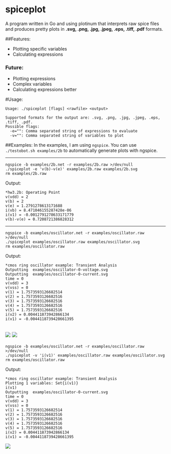 spiceplot
=========

A program written in Go and using plotinum that interprets raw spice files and produces pretty plots in __.svg, .png, .jpg, .jpeg, .eps, .tiff, .pdf__ formats.

##Features:
- Plotting specific variables
- Calculating expressions

### Future:
- Plotting expressions
- Complex variables
- Calculating expressions better

#Usage:

```
Usage: ./spiceplot [flags] <rawfile> <output>

Supported formats for the output are: .svg, .png, .jpg, .jpeg, .eps, .tiff, .pdf.
Possible flags:
  -e="": Comma separated string of expressions to evaluate
  -v="": Comma separated string of variables to plot
```

##Examples:
In the examples, I am using `ngspice`. You can use `./testobot.sh examples/2b` to automatically generate plots with ngspice.

---

```
ngspice -b examples/2b.net -r examples/2b.raw >/dev/null
./spiceplot -e 'v(b)-v(e)' examples/2b.raw examples/2b.svg
rm examples/2b.raw
```

Output:
```
*hw3.2b: Operating Point
v(vdd) = 2
v(b) = 2
v(e) = 1.2791278613171688
i(vb) = 8.471046155287428e-06
i(v1) = -0.0012791278633171779
v(b)-v(e) = 0.7208721386828312
```

---
```
ngspice -b examples/oscillator.net -r examples/oscillator.raw >/dev/null
./spiceplot examples/oscillator.raw examples/oscillator.svg
rm examples/oscillator.raw
```

Output:
```
*cmos ring oscillator example: Transient Analysis
Outputting  examples/oscillator-0-voltage.svg
Outputting  examples/oscillator-0-current.svg
time = 0
v(vdd) = 3
v(vss) = 0
v(1) = 1.7573593126682514
v(2) = 1.7573593126682516
v(3) = 1.7573593126682516
v(4) = 1.7573593126682516
v(5) = 1.7573593126682516
i(v2) = 0.004411873942866134
i(v1) = -0.0044118739428661395
```

![](http://norcalli.com/spiceplot/oscillator-all-voltage.svg)
![](http://norcalli.com/spiceplot/oscillator-all-current.svg)
---
```
ngspice -b examples/oscillator.net -r examples/oscillator.raw >/dev/null
./spiceplot -v 'i(v1)' examples/oscillator.raw examples/oscillator.svg
rm examples/oscillator.raw
```

Output:
```
*cmos ring oscillator example: Transient Analysis
Plotting 1 variables: Set{i(v1)}
i(v1)
Outputting  examples/oscillator-0-current.svg
time = 0
v(vdd) = 3
v(vss) = 0
v(1) = 1.7573593126682514
v(2) = 1.7573593126682516
v(3) = 1.7573593126682516
v(4) = 1.7573593126682516
v(5) = 1.7573593126682516
i(v2) = 0.004411873942866134
i(v1) = -0.0044118739428661395
```

![](http://norcalli.com/spiceplot/oscillator-variable.svg)
